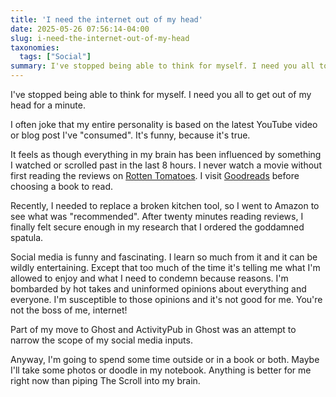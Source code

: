 ```yaml
---
title: 'I need the internet out of my head'
date: 2025-05-26 07:56:14-04:00
slug: i-need-the-internet-out-of-my-head
taxonomies:
  tags: ["Social"]
summary: I've stopped being able to think for myself. I need you all to get out of my head for a minute.
---
```


I've stopped being able to think for myself. I need you all to get out of my head for a minute.

I often joke that my entire personality is based on the latest YouTube video or blog post I've "consumed". It's funny, because it's true.

It feels as though everything in my brain has been influenced by something I watched or scrolled past in the last 8 hours. I never watch a movie without first reading the reviews on [Rotten Tomatoes](http://rottentomatoes.com/). I visit [Goodreads](http://goodreads.com/) before choosing a book to read.

Recently, I needed to replace a broken kitchen tool, so I went to Amazon to see what was "recommended". After twenty minutes reading reviews, I finally felt secure enough in my research that I ordered the goddamned spatula.

Social media is funny and fascinating. I learn so much from it and it can be wildly entertaining. Except that too much of the time it's telling me what I'm allowed to enjoy and what I need to condemn because reasons. I'm bombarded by hot takes and uninformed opinions about everything and everyone. I'm susceptible to those opinions and it's not good for me. You're not the boss of me, internet!

Part of my move to Ghost and ActivityPub in Ghost was an attempt to narrow the scope of my social media inputs.

Anyway, I'm going to spend some time outside or in a book or both. Maybe I'll take some photos or doodle in my notebook. Anything is better for me right now than piping The Scroll into my brain.
